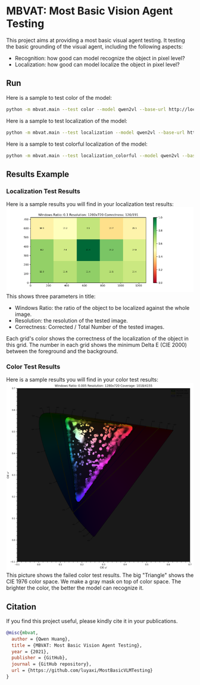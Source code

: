 # MBVAT: Most Basic Vision Agent Testing

This project aims at providing a most basic visual agent testing.
It testing the basic grounding of the visual agent, including the following aspects:

- Recognition: how good can model recognize the object in pixel level?
- Localization: how good can model localize the object in pixel level?

## Run

Here is a sample to test color of the model:

```bash
python -m mbvat.main --test color --model qwen2vl --base-url http://localhost:8000/v1 --save-path results
```

Here is a sample to test localization of the model:

```bash
python -m mbvat.main --test localization --model qwen2vl --base-url http://localhost:8000/v1 --save-path results
```

Here is a sample to test colorful localization of the model:

```bash
python -m mbvat.main --test localization_colorful --model qwen2vl --base-url http://localhost:8000/v1 --save-path results
```

## Results Example

### Localization Test Results
Here is a sample results you will find in your localization test results:
![Localization Test Results](./assets/loc_example.png)
This shows three parameters in title:
- Windows Ratio: the ratio of the object to be localized against the whole image.
- Resolution: the resolution of the tested image.
- Correctness: Corrected / Total Number of the tested images.

Each grid's color shows the correctness of the localization of the object in this grid.
The number in each grid shows the minimum Delta E (CIE 2000) between the foreground and the background.

### Color Test Results
Here is a sample results you will find in your color test results:
![Color Test Results](./assets/color_example.png)
This picture shows the failed color test results.
The big "Triangle" shows the CIE 1976 color space.
We make a gray mask on top of color space.
The brighter the color, the better the model can recognize it.


## Citation
If you find this project useful, please kindly cite it in your publications.

```bibtex
@misc{mbvat,
  author = {Qwen Huang},
  title = {MBVAT: Most Basic Vision Agent Testing},
  year = {2021},
  publisher = {GitHub},
  journal = {GitHub repository},
  url = {https://github.com/luyaxi/MostBasicVLMTesting}
}
```